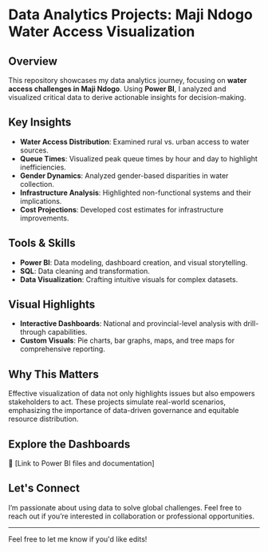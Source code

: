 # Data Analytics Projects: Maji Ndogo Water Access Visualization

## Overview  
This repository showcases my data analytics journey, focusing on **water access challenges in Maji Ndogo**. Using **Power BI**, I analyzed and visualized critical data to derive actionable insights for decision-making.  

## Key Insights  
- **Water Access Distribution**: Examined rural vs. urban access to water sources.  
- **Queue Times**: Visualized peak queue times by hour and day to highlight inefficiencies.  
- **Gender Dynamics**: Analyzed gender-based disparities in water collection.  
- **Infrastructure Analysis**: Highlighted non-functional systems and their implications.  
- **Cost Projections**: Developed cost estimates for infrastructure improvements.  

## Tools & Skills  
- **Power BI**: Data modeling, dashboard creation, and visual storytelling.  
- **SQL**: Data cleaning and transformation.  
- **Data Visualization**: Crafting intuitive visuals for complex datasets.  

## Visual Highlights  
- **Interactive Dashboards**: National and provincial-level analysis with drill-through capabilities.  
- **Custom Visuals**: Pie charts, bar graphs, maps, and tree maps for comprehensive reporting.  

## Why This Matters  
Effective visualization of data not only highlights issues but also empowers stakeholders to act. These projects simulate real-world scenarios, emphasizing the importance of data-driven governance and equitable resource distribution.  

## Explore the Dashboards  
🔗 [Link to Power BI files and documentation]  

## Let's Connect  
I’m passionate about using data to solve global challenges. Feel free to reach out if you’re interested in collaboration or professional opportunities.  

---

Feel free to let me know if you'd like edits!
